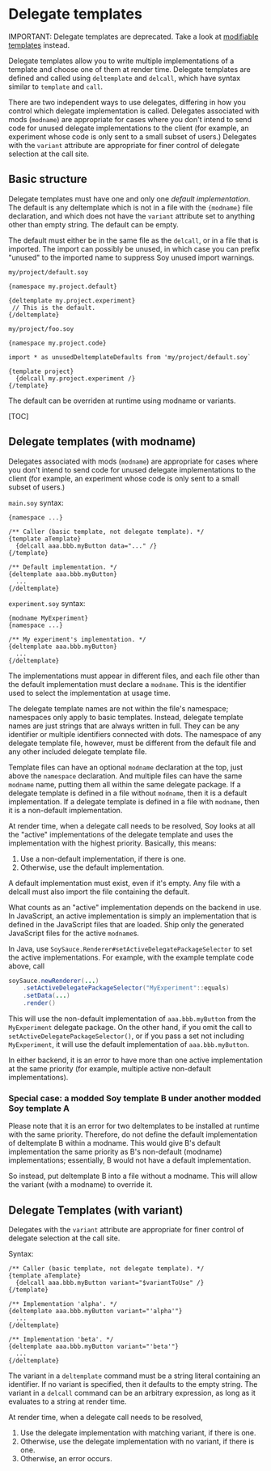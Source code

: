 # Delegate templates

IMPORTANT: Delegate templates are deprecated. Take a look at
[modifiable templates](modifiable-templates.md) instead.

Delegate templates allow you to write multiple implementations of a template and
choose one of them at render time. Delegate templates are defined and called
using `deltemplate` and `delcall`, which have syntax similar to `template` and
`call`.

There are two independent ways to use delegates, differing in how you control
which delegate implementation is called. Delegates associated with mods
(`modname`) are appropriate for cases where you don't intend to send code for
unused delegate implementations to the client (for example, an experiment whose
code is only sent to a small subset of users.) Delegates with the `variant`
attribute are appropriate for finer control of delegate selection at the call
site.

## Basic structure

Delegate templates must have one and only one *default implementation*. The
default is any deltemplate which is not in a file with the `{modname}` file
declaration, and which does not have the `variant` attribute set to anything
other than empty string. The default can be empty.

The default must either be in the same file as the `delcall`, or in a file that
is imported. The import can possibly be unused, in which case you can prefix
"unused" to the imported name to suppress Soy unused import warnings.

`my/project/default.soy`

```soy
{namespace my.project.default}

{deltemplate my.project.experiment}
 // This is the default.
{/deltemplate}
```

`my/project/foo.soy`

```soy
{namespace my.project.code}

import * as unusedDeltemplateDefaults from 'my/project/default.soy`

{template project}
  {delcall my.project.experiment /}
{/template}
```

The default can be overriden at runtime using modname or variants.

[TOC]

## Delegate templates (with modname)

Delegates associated with mods (`modname`) are appropriate for cases where you
don't intend to send code for unused delegate implementations to the client (for
example, an experiment whose code is only sent to a small subset of users.)

`main.soy` syntax:

```soy
{namespace ...}

/** Caller (basic template, not delegate template). */
{template aTemplate}
  {delcall aaa.bbb.myButton data="..." /}
{/template}

/** Default implementation. */
{deltemplate aaa.bbb.myButton}
  ...
{/deltemplate}
```

`experiment.soy` syntax:

```soy
{modname MyExperiment}
{namespace ...}

/** My experiment's implementation. */
{deltemplate aaa.bbb.myButton}
  ...
{/deltemplate}
```

The implementations must appear in different files, and each file other than the
default implementation must declare a `modname`. This is the identifier used to
select the implementation at usage time.

The delegate template names are not within the file's namespace; namespaces only
apply to basic templates. Instead, delegate template names are just strings that
are always written in full. They can be any identifier or multiple identifiers
connected with dots. The namespace of any delegate template file, however, must
be different from the default file and any other included delegate template
file.

Template files can have an optional `modname` declaration at the top, just above
the `namespace` declaration. And multiple files can have the same `modname`
name, putting them all within the same delegate package. If a delegate template
is defined in a file without `modname`, then it is a default implementation. If
a delegate template is defined in a file with `modname`, then it is a
non-default implementation.

At render time, when a delegate call needs to be resolved, Soy looks at all the
"active" implementations of the delegate template and uses the implementation
with the highest priority. Basically, this means:

1.  Use a non-default implementation, if there is one.
2.  Otherwise, use the default implementation.

A default implementation must exist, even if it's empty. Any file with a delcall
must also import the file containing the default.

What counts as an "active" implementation depends on the backend in use. In
JavaScript, an active implementation is simply an implementation that is defined
in the JavaScript files that are loaded. Ship only the generated JavaScript
files for the active `modname`s.

In Java, use `SoySauce.Renderer#setActiveDelegatePackageSelector` to set the
active implementations. For example, with the example template code above, call

```java
soySauce.newRenderer(...)
    .setActiveDelegatePackageSelector("MyExperiment"::equals)
    .setData(...)
    .render()
```

This will use the non-default implementation of `aaa.bbb.myButton` from the
`MyExperiment` delegate package. On the other hand, if you omit the call to
`setActiveDelegatePackageSelector()`, or if you pass a set not including
`MyExperiment`, it will use the default implementation of `aaa.bbb.myButton`.

In either backend, it is an error to have more than one active implementation at
the same priority (for example, multiple active non-default implementations).

### Special case: a modded Soy template B under another modded Soy template A

Please note that it is an error for two deltemplates to be installed at runtime
with the same priority. Therefore, do not define the default implementation of
deltemplate B within a modname. This would give B's default implementation the
same priority as B's non-default (modname) implementations; essentially, B would
not have a default implementation.

So instead, put deltemplate B into a file without a modname. This will allow the
variant (with a modname) to override it.

## Delegate Templates (with variant)

Delegates with the `variant` attribute are appropriate for finer control of
delegate selection at the call site.

Syntax:

```soy
/** Caller (basic template, not delegate template). */
{template aTemplate}
  {delcall aaa.bbb.myButton variant="$variantToUse" /}
{/template}

/** Implementation 'alpha'. */
{deltemplate aaa.bbb.myButton variant="'alpha'"}
  ...
{/deltemplate}

/** Implementation 'beta'. */
{deltemplate aaa.bbb.myButton variant="'beta'"}
  ...
{/deltemplate}
```

The variant in a `deltemplate` command must be a string literal containing an
identifier. If no variant is specified, then it defaults to the empty string.
The variant in a `delcall` command can be an arbitrary expression, as long as it
evaluates to a string at render time.

At render time, when a delegate call needs to be resolved,

1.  Use the delegate implementation with matching variant, if there is one.
2.  Otherwise, use the delegate implementation with no variant, if there is one.
3.  Otherwise, an error occurs.
